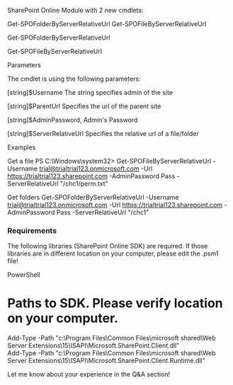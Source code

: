 SharePoint Online Module with 2 new cmdlets:

 

Get-SPOFolderByServerRelativeUrl
Get-SPOFileByServerRelativeUrl
 

 

 

Get-SPOFolderByServerRelativeUrl

Get-SPOFileByServerRelativeUrl

 

Parameters

The cmdlet is using the following parameters:

 [string]$Username
The string specifies admin of the site

[string]$ParentUrl
Specifies the url of the parent site

[string]$AdminPassword, 
Admin's Password

[string]$ServerRelativeUrl
Specifies the relative url of a file/folder

 

 

Examples

 

Get a file
PS C:\Windows\system32> Get-SPOFileByServerRelativeUrl -Username trial@trialtrial123.onmicrosoft.com -Url https://trialtrial123.sharepoint.com -AdminPassword Pass -ServerRelativeUrl "/chc1/perm.txt"



 

 

Get folders 
Get-SPOFolderByServerRelativeUrl -Username trial@trialtrial123.onmicrosoft.com -Url https://trialtrial123.sharepoint.com -AdminPassword Pass -ServerRelativeUrl "/chc1"



 

 

<h3> Requirements </h3>

 

The following libraries (SharePoint Online SDK) are required. If those libraries are in different location on your computer, please edit the .psm1 file!

 

 

PowerShell
# Paths to SDK. Please verify location on your computer.    
Add-Type -Path "c:\Program Files\Common Files\microsoft shared\Web Server Extensions\15\ISAPI\Microsoft.SharePoint.Client.dll"     
Add-Type -Path "c:\Program Files\Common Files\microsoft shared\Web Server Extensions\15\ISAPI\Microsoft.SharePoint.Client.Runtime.dll" 
 
 

 

 

 

Let me know about your experience in the Q&A section!

